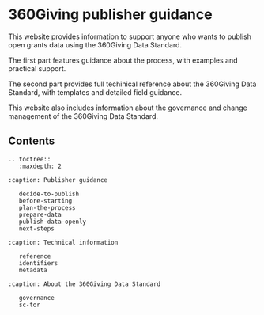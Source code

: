 # 360Giving publisher guidance
This website provides information to support anyone who wants to publish open grants data using the 360Giving Data Standard.

The first part features guidance about the process, with examples and practical support.

The second part provides full techinical reference about the 360Giving Data Standard, with templates and detailed field guidance.

This website also includes information about the governance and change management of the 360Giving Data Standard.

## Contents

```eval_rst
.. toctree::
   :maxdepth: 2
   
:caption: Publisher guidance

   decide-to-publish
   before-starting
   plan-the-process
   prepare-data
   publish-data-openly
   next-steps
   
:caption: Technical information

   reference
   identifiers
   metadata
   
:caption: About the 360Giving Data Standard 

   governance
   sc-tor
```
